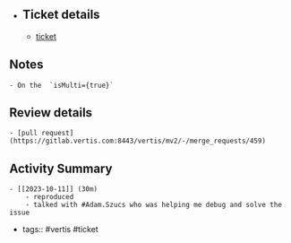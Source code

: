 - ## Ticket details
	- [ticket](https://gitlab.vertis.com:8443/vertis/mv2/-/issues/7047)
## Notes
	- On the  `isMulti={true}`
## Review details
	- [pull request](https://gitlab.vertis.com:8443/vertis/mv2/-/merge_requests/459)
## Activity Summary
	- [[2023-10-11]] (30m)
		- reproduced
		- talked with #Adam.Szucs who was helping me debug and solve the issue
- tags:: #vertis #ticket
